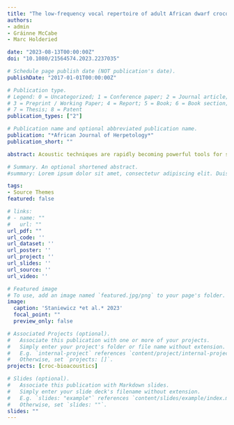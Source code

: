 ```yaml
---
title: "The low-frequency vocal repertoire of adult African dwarf crocodiles"
authors:
- admin
- Gráinne McCabe
- Marc Holderied

date: "2023-08-13T00:00:00Z"
doi: "10.1080/21564574.2023.2237035"

# Schedule page publish date (NOT publication's date).
publishDate: "2017-01-01T00:00:00Z"

# Publication type.
# Legend: 0 = Uncategorized; 1 = Conference paper; 2 = Journal article;
# 3 = Preprint / Working Paper; 4 = Report; 5 = Book; 6 = Book section;
# 7 = Thesis; 8 = Patent
publication_types: ["2"]

# Publication name and optional abbreviated publication name.
publication: "*African Journal of Herpetology*"
publication_short: ""

abstract: Acoustic techniques are rapidly becoming powerful tools for species monitoring and biodiversity assessment. These methods can be particularly appropriate for forest-dwelling crocodiles which are difficult to survey visually. However, basic vocal-repertoire data is lacking for many of the poorly known species. Here, we used passive acoustic recorders to capture 97 spontaneous vocal signals from a pair of captive adult African dwarf crocodiles (*Osteolaemus tetraspis*). We catalogued their acoustic repertoire and compared the calls recorded in captivity with 201 suspected wild O. tetraspis calls recorded in Gabon to determine whether the wild calls belonged to the same species. Captive and wild crocodiles produced the same four types of calls, not previously identified in other crocodylids. Short, low-frequency “drums” (31±12 Hz), longer, low-frequency “rumbles” (40 ± 14 Hz), as well as higher frequency “moos” (299 ± 133 Hz) and “gusts” (219 ± 108 Hz). Our results provide reference for species identification and support implementation of acoustic-based methods for African dwarf crocodile monitoring and conservation assessment. The data can further contribute to landscape-wide biodiversity monitoring and counter-poaching activities, as well as improving our understanding of crocodilian ecology and behaviour.

# Summary. An optional shortened abstract.
#summary: Lorem ipsum dolor sit amet, consectetur adipiscing elit. Duis posuere tellus ac convallis placerat. Proin tincidunt magna sed ex sollicitudin condimentum.

tags:
- Source Themes
featured: false

# links:
# - name: ""
#   url: ""
url_pdf: ""
url_code: ''
url_dataset: ''
url_poster: ''
url_project: ''
url_slides: ''
url_source: ''
url_video: ''

# Featured image
# To use, add an image named `featured.jpg/png` to your page's folder. 
image:
  caption: 'Staniewicz *et al.* 2023'
  focal_point: ""
  preview_only: false

# Associated Projects (optional).
#   Associate this publication with one or more of your projects.
#   Simply enter your project's folder or file name without extension.
#   E.g. `internal-project` references `content/project/internal-project/index.md`.
#   Otherwise, set `projects: []`.
projects: [croc-bioacoustics]

# Slides (optional).
#   Associate this publication with Markdown slides.
#   Simply enter your slide deck's filename without extension.
#   E.g. `slides: "example"` references `content/slides/example/index.md`.
#   Otherwise, set `slides: ""`.
slides: ""
---
```


